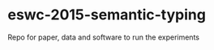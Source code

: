 eswc-2015-semantic-typing
=========================

Repo for paper, data and software to run the experiments
